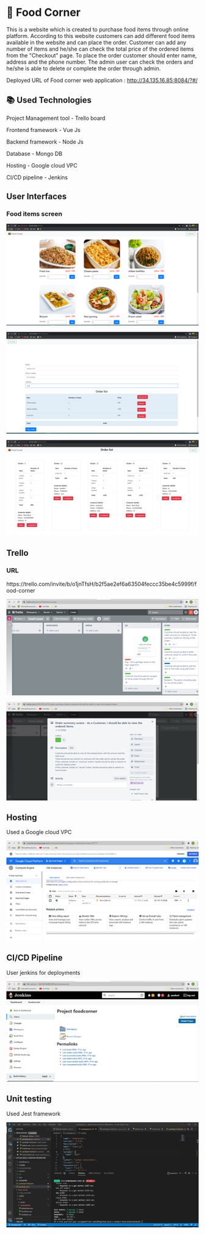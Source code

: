 <h1> 🚀 Food Corner</h1>

This is a website which is created to purchase food items through online platform. According to this website customers can add different food items available in the website and can place the order. Customer can add any number of items and he/she can check the total price of the ordered items from the "Checkout" page. To place the order customer should enter name, address and the phone number. The admin user can check the orders and he/she is able to delete or complete the order through admin.

Deployed URL of Food corner web application : http://34.135.16.85:8084/?#/

<h2> 📚 Used Technologies</h2>

Project Management tool - Trello board

Frontend framework - Vue Js

Backend framework - Node Js

Database - Mongo DB

Hosting - Google cloud VPC

CI/CD pipeline - Jenkins

<h2>User Interfaces</h2>

<h3>Food items screen</h3>

![home](https://github.com/NSBM-SPM-2021/github-basics-Sanduni-Wijerathne/blob/main/readme_util/foodCorner.png)

![checkout](https://github.com/NSBM-SPM-2021/github-basics-Sanduni-Wijerathne/blob/main/readme_util/checkout.png)

![Admin](https://github.com/NSBM-SPM-2021/github-basics-Sanduni-Wijerathne/blob/main/readme_util/admin.png)

<h2>Trello</h2>

<h3>URL</h3> https://trello.com/invite/b/o1jnTfsH/b2f5ae2ef6a63504feccc35be4c5999f/food-corner

![trello](https://github.com/NSBM-SPM-2021/github-basics-Sanduni-Wijerathne/blob/main/readme_util/trello.png)

![userstory](https://github.com/NSBM-SPM-2021/github-basics-Sanduni-Wijerathne/blob/main/readme_util/userStory.png)


<h2> Hosting</h2>
Used a Google cloud VPC

![hosting](https://github.com/NSBM-SPM-2021/github-basics-Sanduni-Wijerathne/blob/main/readme_util/hosting.png)

<h2>CI/CD Pipeline</h2>
User jenkins for deployments

![jenkins](https://github.com/NSBM-SPM-2021/github-basics-Sanduni-Wijerathne/blob/main/readme_util/jenkins.png)


<h2>Unit testing</h2>
Used Jest framework

![UnitTesting](https://github.com/NSBM-SPM-2021/github-basics-Sanduni-Wijerathne/blob/main/readme_util/unitTesting.png)

